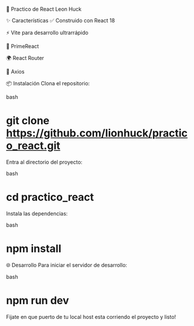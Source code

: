 🚀 Practico de React Leon Huck

✨ Características
✅ Construido con React 18

⚡ Vite para desarrollo ultrarrápido

🎨 PrimeReact

🌍 React Router

📡 Axios

📦 Instalación
Clona el repositorio:

bash
# git clone https://github.com/lionhuck/practico_react.git
Entra al directorio del proyecto:

bash
# cd practico_react
Instala las dependencias:

bash
# npm install

🌐 Desarrollo
Para iniciar el servidor de desarrollo:

bash
# npm run dev
Fijate en que puerto de tu local host esta corriendo el proyecto y listo!
